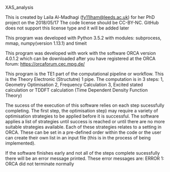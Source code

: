 XAS_analysis

This is created by Laila Al-Madhagi (fy11lham@leeds.ac.uk) for her PhD project on the 2018/05/17 The code license should be CC-BY-NC. GitHub does not support this license type and it will be added later

This program was developed with Python 3.5.2 with modules: subprocess, mmap, numpy(version 1.13.1) and timeit

This program was developed with work with the software ORCA version 4.0.1.2 which can be downloaded after you have registered at the ORCA forum:
https://orcaforum.cec.mpg.de/

This program is the TE1 part of the computational pipeline or workflow. This is the Theory Electronic (Structutre) 1 pipe. The computation is in 3 steps:
1, Geometry Optimisation 2, Frequency Calculation 3, Excited stated calculation or TDDFT calculation (Time Dependent Density Function Theory)

The sucess of the execution of this software relies on each step sucessfully completing. The first step, the optimisation step) may require a variety of optimisation strategies to be applied before it is successful. The software applies a list of strategies until success is reached or until there are no more suitable strategies available. Each of these strategies relates to a setting in ORCA. These can be set in a pre-defined order within the code or the user can create their own list in an input file (this is in the process of being implemented).

If the software finishes early and not all of the steps complete sucessfully there will be an error message printed. These error messages are:
ERROR 1: ORCA did not terminate normally
